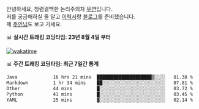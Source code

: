 안녕하세요, 청렴결백한 논리주의자 [우연](https://dev-wooyeon.github.io/quiz-app/)입니다.  
저를 궁금해하실 줄 알고 [이력서](https://ieunune.notion.site/d836ecc9172144d4b39f185b89f16a62)랑 [블로그](https://notion-blog-ieunune.vercel.app)를 준비했습니다.  
제 [주인님](https://www.instagram.com/lovely_hiru_hari_s2/)도 보고 가세요.


📊 **실시간 트래킹 코딩타임: 23년 8월 4일 부터**  

[![wakatime](https://wakatime.com/badge/user/099dd627-fdab-4072-b87a-fa91c7a76d8d.svg?style=for-the-badge)](https://wakatime.com/@099dd627-fdab-4072-b87a-fa91c7a76d8d)

📊 **주간 트래킹 코딩타임: 최근 7일간 통계**

<!--START_SECTION:waka-->

```txt
Java             16 hrs 21 mins  ████████████████████▒░░░░   81.38 %
Markdown         1 hr 34 mins    ██░░░░░░░░░░░░░░░░░░░░░░░   07.81 %
Other            44 mins         █░░░░░░░░░░░░░░░░░░░░░░░░   03.72 %
Python           41 mins         █░░░░░░░░░░░░░░░░░░░░░░░░   03.45 %
YAML             25 mins         ▓░░░░░░░░░░░░░░░░░░░░░░░░   02.14 %
```

<!--END_SECTION:waka-->

<!-- ![](./profile-3d-contrib/profile-night-view.svg)-->
